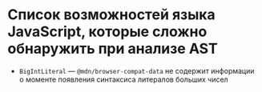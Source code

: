 # Список возможностей языка JavaScript, которые сложно обнаружить при анализе AST

- `BigIntLiteral` — `@mdn/browser-compat-data` не содержит информации о моменте появления синтаксиса литералов больших чисел
